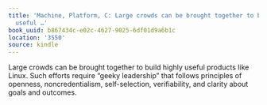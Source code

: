 ```yaml
---
title: 'Machine, Platform, C: Large crowds can be brought together to build highly
  useful …'
book_uuid: b867434c-e02c-4627-9025-6df01d9a6b1c
location: '3550'
source: kindle
---
```


Large crowds can be brought together to build highly useful products like Linux. Such efforts require “geeky leadership” that follows principles of openness, noncredentialism, self-selection, verifiability, and clarity about goals and outcomes.